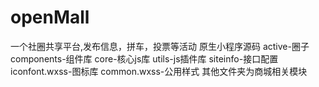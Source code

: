 # openMall
一个社圈共享平台,发布信息，拼车，投票等活动
原生小程序源码
active-圈子
components-组件库
core-核心js库
utils-js插件库
siteinfo-接口配置
iconfont.wxss-图标库
common.wxss-公用样式
其他文件夹为商城相关模块
